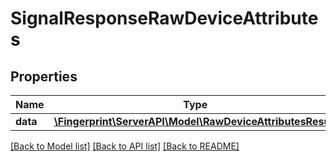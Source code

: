 # SignalResponseRawDeviceAttributes

## Properties
Name | Type | Description | Notes
------------ | ------------- | ------------- | -------------
**data** | [**\Fingerprint\ServerAPI\Model\RawDeviceAttributesResult**](RawDeviceAttributesResult.md) |  | [optional] 

[[Back to Model list]](../../README.md#documentation-for-models) [[Back to API list]](../../README.md#documentation-for-api-endpoints) [[Back to README]](../../README.md)

